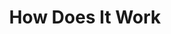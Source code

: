---
title: How Does It Work
sections:
- type: section_features
  template: section_features
  title: How Does It Work
  section_id: features
  background: gray
  features:
  - title: Loading datasets into the Datomize platform
    content: Datasets are loaded directly into the Datomize platform or streamed from any data streaming platform such as S3, Azure using Datomize connectors. The data is automatically inserted and cleansed. It is now stored in the platform’s Data Engine, totally independent from the originating cloud provider. The dataset ready to be analyzed and used.
    image: images/home/dataSourceExamples.jpg
  - title: Data analysis and training a winner
    content: The Datomize platform Algorithmic Engine automatically scans the loaded data using the smart feature selection and locks on the main parameters, their influence and how they correlate to the desired output prediction. Small batches of the loaded data are used to train several Machine Learning Algorithms picking the one with the best results - all done automatically, in real-time and under a few minutes
    image: images/home/experimentInfo.jpg
  - title: Deploying and embedding
    content: The resulting model is deployed immediately by the Algorithmic Engine on cloud. Real-time predictions are available when data is presented. The predictions can be viewed in the platform UI or accessed via API which is embedded as part of any external solution.
    image: images/home/monitor.png
  - title: Constantly learning and adapting
    content: The model, selected by the Datomize platform can keep training, adapting to changes and drifts in the incoming data, all in real-time. Hyperparameters can be changed by the Algorithmic Engine to ensure high prediction rates or a switch to another algorithm which better fits the new data.
    image: images/home/experiments.jpg
  - title: Always Transparent
    content: Everything is transparent in the Datomize platform. A comprehensive dashboard shows all the information on the success of the different algorithms, the parameters, the ongoing training status and even the ability to drill down into the model to understand and explain how the predictions are made. The dashboard even allows for sandbox experiments, testing offline to validate and check predictions before going online.
    image: images/home/explain.jpg
template: landing
---